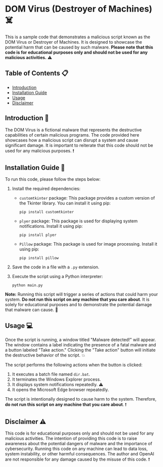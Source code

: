 # DOM Virus (Destroyer of Machines) :skull_and_crossbones:

This is a sample code that demonstrates a malicious script known as the DOM Virus or Destroyer of Machines. It is designed to showcase the potential harm that can be caused by such malware. **Please note that this code is for educational purposes only and should not be used for any malicious activities.** :warning:

## Table of Contents :clipboard:
- [Introduction](#-introduction)
- [Installation Guide](#-installation-guide)
- [Usage](#-usage)
- [Disclaimer](#-disclaimer)

## Introduction :scroll:
The DOM Virus is a fictional malware that represents the destructive capabilities of certain malicious programs. The code provided here showcases how a malicious script can disrupt a system and cause significant damage. It is important to reiterate that this code should not be used for any malicious purposes. :exclamation:

## Installation Guide :floppy_disk:
To run this code, please follow the steps below:

1. Install the required dependencies:
   - `customtkinter` package: This package provides a custom version of the Tkinter library. You can install it using pip:
     ```
     pip install customtkinter
     ```
   - `plyer` package: This package is used for displaying system notifications. Install it using pip:
     ```
     pip install plyer
     ```
   - `Pillow` package: This package is used for image processing. Install it using pip:
     ```
     pip install pillow
     ```

2. Save the code in a file with a `.py` extension.

3. Execute the script using a Python interpreter:
   ```
   python main.py
   ```

**Note:** Running this script will trigger a series of actions that could harm your system. **Do not run this script on any machine that you care about**. It is solely for educational purposes and to demonstrate the potential damage that malware can cause. :no_entry_sign:

## Usage :computer:
Once the script is running, a window titled "Malware detected!" will appear. The window contains a label indicating the presence of a fatal malware and a button labeled "Take action." Clicking the "Take action" button will initiate the destructive behavior of the script. :boom:

The script performs the following actions when the button is clicked:
1. It executes a batch file named `dir.bat`.
2. It terminates the Windows Explorer process.
3. It displays system notifications repeatedly. :warning:
4. It opens the Microsoft Edge browser repeatedly.

The script is intentionally designed to cause harm to the system. Therefore, **do not run this script on any machine that you care about**. :exclamation:

## Disclaimer :warning:
This code is for educational purposes only and should not be used for any malicious activities. The intention of providing this code is to raise awareness about the potential dangers of malware and the importance of cybersecurity. Running this code on any machine can lead to data loss, system instability, or other harmful consequences. The author and OpenAI are not responsible for any damage caused by the misuse of this code. :exclamation:
